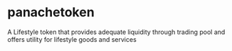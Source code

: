 # panachetoken
A Lifestyle token that provides adequate liquidity through trading pool and offers utility for lifestyle goods and services
